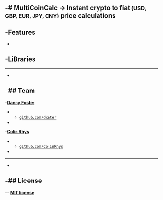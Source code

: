 -# MultiCoinCalc
-> Instant crypto to fiat <small>(USD, GBP, EUR, JPY, CNY)</small> price calculations
-
-**Features**
-
-
-**Li₿raries**
-
----
-
-## Team
-
-<a href="https://danny.sh" target="_blank">**Danny Foster**</a>
-  - <a href="https://github.com/ColinRhys" target="_blank">`github.com/dxnter`</a>
-
-<a href="http://colinrhys.io/" target="_blank">**Colin Rhys**</a>
-  - <a href="http://github.com/ColinRhys" target="_blank">`github.com/ColinRhys`</a>
-
----
-
-## License
-
-- **[MIT license](http://opensource.org/licenses/mit-license.php)**